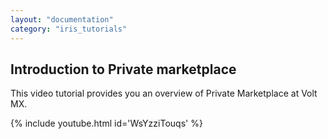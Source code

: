 ```yaml
---
layout: "documentation"
category: "iris_tutorials"
---
```

                             

Introduction to Private marketplace
-----------------------------------

This video tutorial provides you an overview of Private Marketplace at Volt MX.

{% include youtube.html id='WsYzziTouqs' %}
